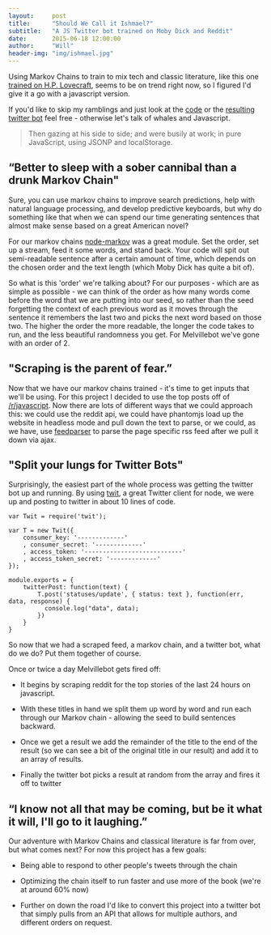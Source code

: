 ```yaml
---
layout:     post
title:      "Should We Call it Ishmael?"
subtitle:   "A JS Twitter bot trained on Moby Dick and Reddit"
date:       2015-06-18 12:00:00
author:     "Will"
header-img: "img/ishmael.jpg"
---
```

Using Markov Chains to train to mix tech and classic literature, like this one [trained on H.P. Lovecraft](http://thedoomthatcametopuppet.tumblr.com/?), seems to be on trend right now, so I figured I'd give it a go with a javascript version.

If you'd like to skip my ramblings and just look at the [code](https://github.com/Ibexian/MelvilleBot.js) or the [resulting twitter bot](https://twitter.com/melvillebot) feel free - otherwise let's talk of whales and Javascript.

> Then gazing at his side to side; and were busily at work; in pure JavaScript, using JSONP and localStorage.

## “Better to sleep with a sober cannibal than a drunk Markov Chain"
Sure, you can use markov chains to improve search predictions, help with natural language processing, and develop predictive keyboards, but why do something like that when we can spend our time generating sentences that almost make sense based on a great American novel?

For our markov chains [node-markov](https://github.com/substack/node-markov) was a great module. Set the order, set up a stream, feed it some words, and stand back. Your code will spit out semi-readable sentence after a certain amount of time, which depends on the chosen order and the text length (which Moby Dick has quite a bit of). 

So what is this 'order' we're talking about? For our purposes - which are as simple as possible - we can think of the order as how many words come before the word that we are putting into our seed, so rather than the seed forgetting the context of each previous word as it moves through the sentence it remembers the last two and picks the next word based on those two. The higher the order the more readable, the longer the code takes to run, and the less beautiful randomness you get. For Melvillebot we've gone with an order of 2.

## "Scraping is the parent of fear.” 
Now that we have our markov chains trained - it's time to get inputs that we'll be using. For this project I decided to use the top posts off of [/r/javascript](http://www.reddit.com/r/javascript). Now there are lots of different ways that we could approach this: we could use the reddit api, we could have phantomjs load up the website in headless mode and pull down the text to parse, or we could, as we have, use [feedparser](https://github.com/danmactough/node-feedparser) to parse the page specific rss feed after we pull it down via ajax.

## "Split your lungs for Twitter Bots"
Surprisingly, the easiest part of the whole process was getting the twitter bot up and running. By using [twit](https://github.com/ttezel/twit), a great Twitter client for node, we were up and posting to twitter in about 10 lines of code.  

	var Twit = require('twit');

	var T = new Twit({
		consumer_key: '-------------'
		, consumer_secret: '-------------'
		, access_token: '---------------------------'
		, access_token_secret: '-------------'
	});

	module.exports = {
		twitterPost: function(text) {
			T.post('statuses/update', { status: text }, function(err, data, response) {
			  console.log("data", data);
			})	
		}
	}

So now that we had a scraped feed, a markov chain, and a twitter bot, what do we do? Put them together of course. 

Once or twice a day Melvillebot gets fired off:

* 	It begins by scraping reddit for the top stories of the last 24 hours on javascript. 

* With these titles in hand we split them up word by word and run each through our Markov chain - allowing the seed to build sentences backward. 

* Once we get a result we add the remainder of the title to the end of the result (so we can see a bit of the original title in our result) and add it to an array of results.

* Finally the twitter bot picks a result at random from the array and fires it off to twitter

## “I know not all that may be coming, but be it what it will, I'll go to it laughing.”
Our adventure with Markov Chains and classical literature is far from over, but what comes next? For now this project has a few goals:

* Being able to respond to other people's tweets through the chain

* Optimizing the chain itself to run faster and use more of the book (we're at around 60% now)

* Further on down the road I'd like to convert this project into a twitter bot that simply pulls from an API that allows for multiple authors, and different orders on request.
